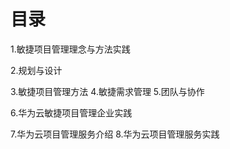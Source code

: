 # 目录
1.敏捷项目管理理念与方法实践

2.规划与设计

3.敏捷项目管理方法
4.敏捷需求管理
5.团队与协作

6.华为云敏捷项目管理企业实践

7.华为云项目管理服务介绍
8.华为云项目管理服务实践